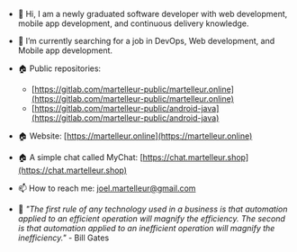 - 👋 Hi, I am a newly graduated software developer with web development, mobile app development, and continuous delivery knowledge. 

- 🌱 I’m currently searching for a job in DevOps, Web development, and Mobile app development. 

- &#127968; Public repositories:
  - [https://gitlab.com/martelleur-public/martelleur.online](https://gitlab.com/martelleur-public/martelleur.online)
  - [https://gitlab.com/martelleur-public/android-java](https://gitlab.com/martelleur-public/android-java)

- &#127968; Website: [https://martelleur.online](https://martelleur.online)
  
- &#127968; A simple chat called MyChat: [https://chat.martelleur.shop](https://chat.martelleur.shop)

- 📫 How to reach me: joel.martelleur@gmail.com

- &#128221; _"The first rule of any technology used in a business is that automation applied to an efficient operation will magnify the efficiency. The second is that automation applied to an inefficient operation will magnify the inefficiency."_ - Bill Gates

<!---
Martelleur/Martelleur is a ✨ special ✨ repository because its `README.md` (this file) appears on your GitHub profile.
You can click the Preview link to take a look at your changes.
--->
